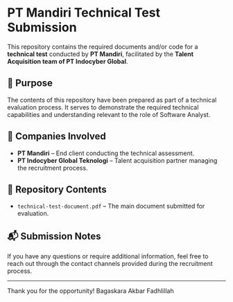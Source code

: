 # PT Mandiri Technical Test Submission

This repository contains the required documents and/or code for a **technical test** conducted by **PT Mandiri**, facilitated by the **Talent Acquisition team of PT Indocyber Global**.

## 📄 Purpose

The contents of this repository have been prepared as part of a technical evaluation process. It serves to demonstrate the required technical capabilities and understanding relevant to the role of Software Analyst.

## 🏢 Companies Involved

- **PT Mandiri** – End client conducting the technical assessment.
- **PT Indocyber Global Teknologi** – Talent acquisition partner managing the recruitment process.

## 📁 Repository Contents

- `technical-test-document.pdf` – The main document submitted for evaluation.

## 📬 Submission Notes

If you have any questions or require additional information, feel free to reach out through the contact channels provided during the recruitment process.

---

Thank you for the opportunity!
Bagaskara Akbar Fadhlillah
